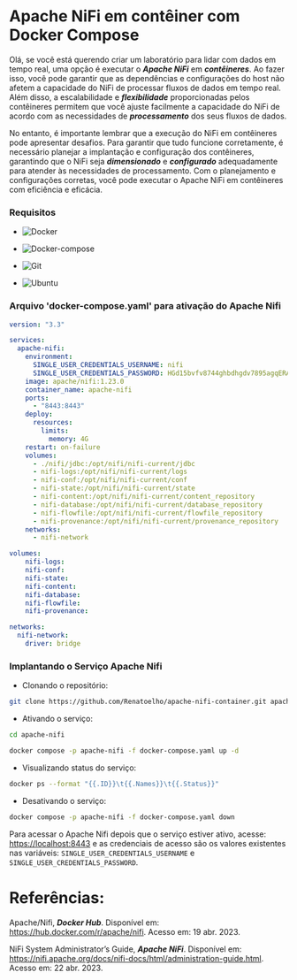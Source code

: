 # Apache NiFi em contêiner com Docker Compose

Olá, se você está querendo criar um laboratório para lidar com dados em tempo real, uma opção é executar o ***Apache NiFi*** em ***contêineres***. Ao fazer isso, você pode garantir que as dependências e configurações do host não afetem a capacidade do NiFi de processar fluxos de dados em tempo real. Além disso, a escalabilidade e ***flexibilidade*** proporcionadas pelos contêineres permitem que você ajuste facilmente a capacidade do NiFi de acordo com as necessidades de ***processamento*** dos seus fluxos de dados.

No entanto, é importante lembrar que a execução do NiFi em contêineres pode apresentar desafios. Para garantir que tudo funcione corretamente, é necessário planejar a implantação e configuração dos contêineres, garantindo que o NiFi seja ***dimensionado*** e ***configurado*** adequadamente para atender às necessidades de processamento. Com o planejamento e configurações corretas, você pode executar o Apache NiFi em contêineres com eficiência e eficácia.


### Requisitos

+ ![Docker](https://img.shields.io/badge/Docker-23.0.3-E3E3E3)

+ ![Docker-compose](https://img.shields.io/badge/Docker--compose-1.25.0-E3E3E3)

+ ![Git](https://img.shields.io/badge/Git-2.25.1%2B-E3E3E3)

+ ![Ubuntu](https://img.shields.io/badge/Ubuntu-20.04-E3E3E3)


### Arquivo 'docker-compose.yaml' para ativação do Apache Nifi

```yaml
version: "3.3"

services: 
  apache-nifi:
    environment:
      SINGLE_USER_CREDENTIALS_USERNAME: nifi
      SINGLE_USER_CREDENTIALS_PASSWORD: HGd15bvfv8744ghbdhgdv7895agqERAo
    image: apache/nifi:1.23.0
    container_name: apache-nifi
    ports:
      - "8443:8443"
    deploy:
      resources:
        limits:
          memory: 4G
    restart: on-failure
    volumes: 
      - ./nifi/jdbc:/opt/nifi/nifi-current/jdbc
      - nifi-logs:/opt/nifi/nifi-current/logs
      - nifi-conf:/opt/nifi/nifi-current/conf
      - nifi-state:/opt/nifi/nifi-current/state
      - nifi-content:/opt/nifi/nifi-current/content_repository
      - nifi-database:/opt/nifi/nifi-current/database_repository
      - nifi-flowfile:/opt/nifi/nifi-current/flowfile_repository
      - nifi-provenance:/opt/nifi/nifi-current/provenance_repository
    networks:
      - nifi-network

volumes:
    nifi-logs:
    nifi-conf:
    nifi-state:
    nifi-content:
    nifi-database:
    nifi-flowfile:
    nifi-provenance:

networks:
  nifi-network:
    driver: bridge
```


### Implantando o Serviço Apache Nifi

+ Clonando o repositório:

```bash
git clone https://github.com/Renatoelho/apache-nifi-container.git apache-nifi
```

+ Ativando o serviço:

```bash
cd apache-nifi
```

```bash
docker compose -p apache-nifi -f docker-compose.yaml up -d
```

+ Visualizando status do serviço:

```bash
docker ps --format "{{.ID}}\t{{.Names}}\t{{.Status}}"
```

+ Desativando o serviço:

```bash
docker compose -p apache-nifi -f docker-compose.yaml down
```

Para acessar o Apache Nifi depois que o serviço estiver ativo, acesse: [https://localhost:8443](https://localhost:8443) e as credenciais de acesso são os valores existentes nas variáveis: ```SINGLE_USER_CREDENTIALS_USERNAME``` e ```SINGLE_USER_CREDENTIALS_PASSWORD```.


# Referências:

Apache/Nifi, ***Docker Hub***. Disponível em: <https://hub.docker.com/r/apache/nifi>. Acesso em: 19 abr. 2023.

NiFi System Administrator’s Guide, ***Apache NiFi***. Disponível em: <https://nifi.apache.org/docs/nifi-docs/html/administration-guide.html>. Acesso em: 22 abr. 2023.

